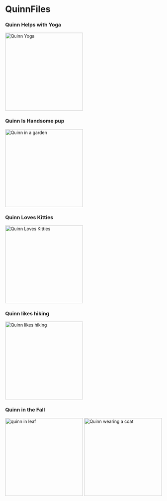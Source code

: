 # QuinnFiles

### Quinn Helps with Yoga

<img alt="Quinn Yoga" src="https://user-images.githubusercontent.com/102367926/193939052-415d29c9-df03-4c5e-9a89-b041b4cf184f.jpg" height="250" />

### Quinn Is Handsome pup

<img alt = "Quinn in a garden" src = "https://user-images.githubusercontent.com/102367926/193939319-9df64ce0-9559-4272-86d5-72308c2350d1.jpg" height = "250" />

### Quinn Loves Kitties
<img alt="Quinn Loves Kitties" src="https://user-images.githubusercontent.com/102367926/196062111-b6b95639-a80a-4d06-b859-501f6fa41821.JPG" height = "250" />

### Quinn likes hiking
<img alt = "Quinn likes hiking" src="https://user-images.githubusercontent.com/102367926/196062144-4c065a1a-8aa0-4a9f-a238-4f366bea1f82.JPG" height ="250" />

### Quinn in the Fall

<img alt="quinn in leaf" src="https://user-images.githubusercontent.com/102367926/197815407-c49714ac-d96e-4bfe-999f-139054d767d3.jpeg" height="250" />

<img alt="Quinn wearing a coat" src="https://user-images.githubusercontent.com/102367926/198645668-f25ef59a-55e5-40c7-a90c-6e9dc039d313.jpg" height="250" />
